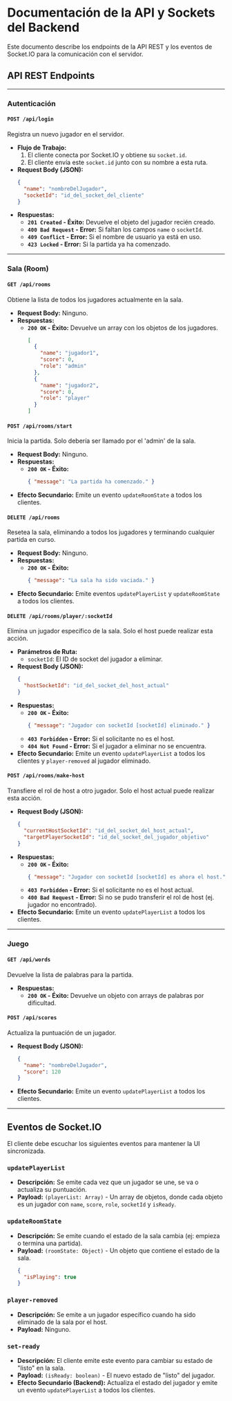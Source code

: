 # Documentación de la API y Sockets del Backend

Este documento describe los endpoints de la API REST y los eventos de Socket.IO para la comunicación con el servidor.

## API REST Endpoints

---

### Autenticación

#### `POST /api/login`

Registra un nuevo jugador en el servidor.

*   **Flujo de Trabajo:**
    1.  El cliente conecta por Socket.IO y obtiene su `socket.id`.
    2.  El cliente envía este `socket.id` junto con su nombre a esta ruta.
*   **Request Body (JSON):**
    ```json
    {
      "name": "nombreDelJugador",
      "socketId": "id_del_socket_del_cliente"
    }
    ```
*   **Respuestas:**
    *   **`201 Created` - Éxito:** Devuelve el objeto del jugador recién creado.
    *   **`400 Bad Request` - Error:** Si faltan los campos `name` o `socketId`.
    *   **`409 Conflict` - Error:** Si el nombre de usuario ya está en uso.
    *   **`423 Locked` - Error:** Si la partida ya ha comenzado.

---

### Sala (Room)

#### `GET /api/rooms`

Obtiene la lista de todos los jugadores actualmente en la sala.

*   **Request Body:** Ninguno.
*   **Respuestas:**
    *   **`200 OK` - Éxito:** Devuelve un array con los objetos de los jugadores.
        ```json
        [
          {
            "name": "jugador1",
            "score": 0,
            "role": "admin"
          },
          {
            "name": "jugador2",
            "score": 0,
            "role": "player"
          }
        ]
        ```

#### `POST /api/rooms/start`

Inicia la partida. Solo debería ser llamado por el 'admin' de la sala.

*   **Request Body:** Ninguno.
*   **Respuestas:**
    *   **`200 OK` - Éxito:**
        ```json
        { "message": "La partida ha comenzado." }
        ```
*   **Efecto Secundario:** Emite un evento `updateRoomState` a todos los clientes.

#### `DELETE /api/rooms`

Resetea la sala, eliminando a todos los jugadores y terminando cualquier partida en curso.

*   **Request Body:** Ninguno.
*   **Respuestas:**
    *   **`200 OK` - Éxito:**
        ```json
        { "message": "La sala ha sido vaciada." }
        ```
*   **Efecto Secundario:** Emite eventos `updatePlayerList` y `updateRoomState` a todos los clientes.

#### `DELETE /api/rooms/player/:socketId`

Elimina un jugador específico de la sala. Solo el host puede realizar esta acción.

*   **Parámetros de Ruta:**
    *   `socketId`: El ID de socket del jugador a eliminar.
*   **Request Body (JSON):**
    ```json
    {
      "hostSocketId": "id_del_socket_del_host_actual"
    }
    ```
*   **Respuestas:**
    *   **`200 OK` - Éxito:**
        ```json
        { "message": "Jugador con socketId [socketId] eliminado." }
        ```
    *   **`403 Forbidden` - Error:** Si el solicitante no es el host.
    *   **`404 Not Found` - Error:** Si el jugador a eliminar no se encuentra.
*   **Efecto Secundario:** Emite un evento `updatePlayerList` a todos los clientes y `player-removed` al jugador eliminado.

#### `POST /api/rooms/make-host`

Transfiere el rol de host a otro jugador. Solo el host actual puede realizar esta acción.

*   **Request Body (JSON):**
    ```json
    {
      "currentHostSocketId": "id_del_socket_del_host_actual",
      "targetPlayerSocketId": "id_del_socket_del_jugador_objetivo"
    }
    ```
*   **Respuestas:**
    *   **`200 OK` - Éxito:**
        ```json
        { "message": "Jugador con socketId [socketId] es ahora el host." }
        ```
    *   **`403 Forbidden` - Error:** Si el solicitante no es el host actual.
    *   **`400 Bad Request` - Error:** Si no se pudo transferir el rol de host (ej. jugador no encontrado).
*   **Efecto Secundario:** Emite un evento `updatePlayerList` a todos los clientes.

---

### Juego

#### `GET /api/words`

Devuelve la lista de palabras para la partida.

*   **Respuestas:**
    *   **`200 OK` - Éxito:** Devuelve un objeto con arrays de palabras por dificultad.

#### `POST /api/scores`

Actualiza la puntuación de un jugador.

*   **Request Body (JSON):**
    ```json
    {
      "name": "nombreDelJugador",
      "score": 120
    }
    ```
*   **Efecto Secundario:** Emite un evento `updatePlayerList` a todos los clientes.

---

## Eventos de Socket.IO

El cliente debe escuchar los siguientes eventos para mantener la UI sincronizada.

### `updatePlayerList`

*   **Descripción:** Se emite cada vez que un jugador se une, se va o actualiza su puntuación.
*   **Payload:** `(playerList: Array)` - Un array de objetos, donde cada objeto es un jugador con `name`, `score`, `role`, `socketId` y `isReady`.

### `updateRoomState`

*   **Descripción:** Se emite cuando el estado de la sala cambia (ej: empieza o termina una partida).
*   **Payload:** `(roomState: Object)` - Un objeto que contiene el estado de la sala.
    ```json
    {
      "isPlaying": true
    }
    ```

### `player-removed`

*   **Descripción:** Se emite a un jugador específico cuando ha sido eliminado de la sala por el host.
*   **Payload:** Ninguno.

### `set-ready`

*   **Descripción:** El cliente emite este evento para cambiar su estado de "listo" en la sala.
*   **Payload:** `(isReady: boolean)` - El nuevo estado de "listo" del jugador.
*   **Efecto Secundario (Backend):** Actualiza el estado del jugador y emite un evento `updatePlayerList` a todos los clientes.
